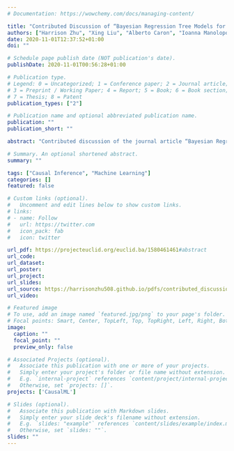 ```yaml
---
# Documentation: https://wowchemy.com/docs/managing-content/

title: "Contributed Discussion of “Bayesian Regression Tree Models for Causal Inference: Regularization, Confounding, and Heterogeneous Effects”"
authors: ["Harrison Zhu", "Xing Liu", "Alberto Caron", "Ioanna Manolopoulou", "Seth Flaxman", "Francois-Xavier Briol"]
date: 2020-11-01T12:37:52+01:00
doi: ""

# Schedule page publish date (NOT publication's date).
publishDate: 2020-11-01T00:56:28+01:00

# Publication type.
# Legend: 0 = Uncategorized; 1 = Conference paper; 2 = Journal article;
# 3 = Preprint / Working Paper; 4 = Report; 5 = Book; 6 = Book section;
# 7 = Thesis; 8 = Patent
publication_types: ["2"]

# Publication name and optional abbreviated publication name.
publication: ""
publication_short: ""

abstract: "Contributed discussion of the journal article “Bayesian Regression Tree Models for Causal Inference: Regularization, Confounding, and Heterogeneous Effects”, appeared in Bayesian Analysis, Vol. 15, Number 3 (2020), pp. 965-1056."

# Summary. An optional shortened abstract.
summary: ""

tags: ["Causal Inference", "Machine Learning"]
categories: []
featured: false

# Custom links (optional).
#   Uncomment and edit lines below to show custom links.
# links:
# - name: Follow
#   url: https://twitter.com
#   icon_pack: fab
#   icon: twitter

url_pdf: https://projecteuclid.org/euclid.ba/1580461461#abstract
url_code:
url_dataset:
url_poster:
url_project:
url_slides:
url_source: https://harrisonzhu508.github.io/pdfs/contributed_discussion.pdf
url_video: 

# Featured image
# To use, add an image named `featured.jpg/png` to your page's folder. 
# Focal points: Smart, Center, TopLeft, Top, TopRight, Left, Right, BottomLeft, Bottom, BottomRight.
image:
  caption: ""
  focal_point: ""
  preview_only: false

# Associated Projects (optional).
#   Associate this publication with one or more of your projects.
#   Simply enter your project's folder or file name without extension.
#   E.g. `internal-project` references `content/project/internal-project/index.md`.
#   Otherwise, set `projects: []`.
projects: ['CausalML']

# Slides (optional).
#   Associate this publication with Markdown slides.
#   Simply enter your slide deck's filename without extension.
#   E.g. `slides: "example"` references `content/slides/example/index.md`.
#   Otherwise, set `slides: ""`.
slides: ""
---
```


